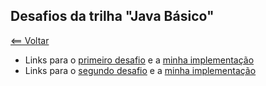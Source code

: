 ## Desafios da trilha "Java Básico"

[<== Voltar](../README.md)

- Links para o [primeiro desafio](ContaBanco/README.md) e a [minha implementação](ContaBanco/src/ContaTerminal.java)
- Links para o [segundo desafio](DesafioControleFluxo/README.md) e a [minha implementação](DesafioControleFluxo/src/Contador.java)